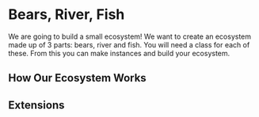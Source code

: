 # Bears, River, Fish

We are going to build a small ecosystem! We want to create an ecosystem made up of 3 parts: bears, river and fish. You will need a class for each of these. From this you can make instances and build your ecosystem.

## How Our Ecosystem Works

<!-- - A river should have a name e.g. "Amazon"  -->
<!-- - A river should hold many fish -->
<!-- - A fish should have a name -->

<!-- - A bear should have a name e.g. "Yogi" and a type e.g. "Grizzly" -->
<!-- - A bear should have an empty stomach ( maybe an array ) -->

<!-- - A bear should be able to take a fish from the river
- A river should lose a fish when a bear takes a fish -->

## Extensions

<!-- - A bear could have a roar method -->
<!-- - A bear could have a food_count method -->
<!-- - A river could have a fish_count method -->
